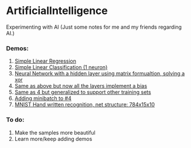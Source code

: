 # ArtificialIntelligence

Experimenting with AI (Just some notes for me and my friends regarding AI.)

### Demos:
1. [Simple Linear Regression](http://htmlpreview.github.io/?https://github.com/aguaviva/ArtificialIntelligence/blob/master/SimpleLinearRegression.html)
2. [Simple Linear Classification (1 neuron)](http://htmlpreview.github.io/?https://github.com/aguaviva/ArtificialIntelligence/blob/master/SimpleLinearClassification.html)
3. [Neural Network with a hidden layer using matrix formualtion, solving a xor](http://htmlpreview.github.io/?https://github.com/aguaviva/ArtificialIntelligence/blob/master/NeuralNetworkBackPropWithMatrices.html)
4. [Same as above but now all the layers implement a bias](http://htmlpreview.github.io/?https://github.com/aguaviva/ArtificialIntelligence/blob/master/NeuralNetworkBackPropWithMatricesAndBias.html)
5. [Same as 4 but generalized to support other training sets](http://htmlpreview.github.io/?https://github.com/aguaviva/ArtificialIntelligence/blob/master/GenericDistRegression.html)
5. [Adding minibatch to #4](http://htmlpreview.github.io/?https://github.com/aguaviva/ArtificialIntelligence/blob/master/NeuralNetworkBackPropWithMatricesAndBiasMiniBatch.html)
6. [MNIST Hand written recognition, net structure: 784x15x10](http://aguaviva.github.io/ai/MnistNonConv.html)

### To do:
1. Make the samples more beautiful
2. Learn more/keep adding demos



